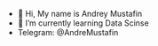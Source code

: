 - 👋 Hi, My name is Andrey Mustafin
- 🌱 I’m currently learning Data Scinse
- Telegram: @AndreMustafin

<!---
AndreMustafin/AndreMustafin is a ✨ special ✨ repository because its `README.md` (this file) appears on your GitHub profile.
You can click the Preview link to take a look at your changes.
--->
